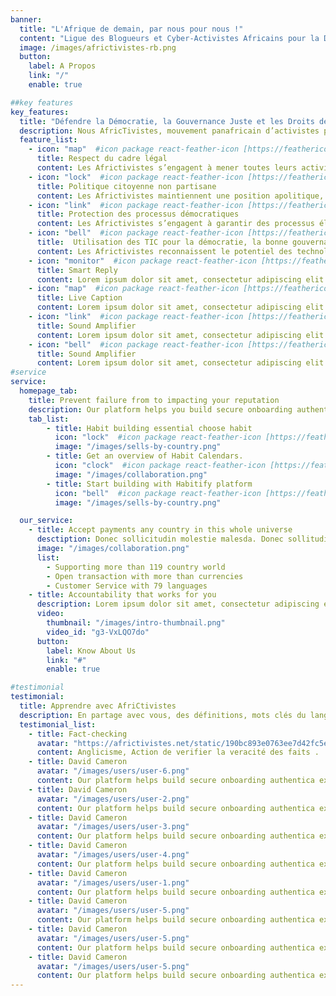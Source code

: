 ```yaml
---
banner:
  title: "L'Afrique de demain, par nous pour nous !"
  content: "Ligue des Blogueurs et Cyber-Activistes Africains pour la Démocratie. #CivicTech #GouvTech #OpenGov #Tech4Change."
  image: /images/africtivistes-rb.png
  button:
    label: A Propos
    link: "/"
    enable: true

##key features
key_features:
  title: "Défendre la Démocratie, la Gouvernance Juste et les Droits de l'Homme à travers les TIC"
  description: Nous AfricTivistes, mouvement panafricain d’activistes pour la démocratie, porte un certain nombre de valeurs qui guident nos actions et notre vision. Elles se concentrent principalement sur le respect de la loi, l’impartialité politique, la protection des processus démocratiques, et l’utilisation des technologies de l’information et de la communication (TIC) pour promouvoir la démocratie, la bonne gouvernance et les droits de l’Homme.
  feature_list:
    - icon: "map"  #icon package react-feather-icon [https://feathericons.com/]
      title: Respect du cadre légal
      content: Les Africtivistes s’engagent à mener toutes leurs activités dans le cadre légal, ce qui signifie qu’ils respectent les lois et les régulations en vigueur dans les pays où ils opèrent.
    - icon: "lock"  #icon package react-feather-icon [https://feathericons.com/]
      title: Politique citoyenne non partisane
      content: Les Africtivistes maintiennent une position apolitique, c’est-à-dire qu’ils ne soutiennent aucun parti politique spécifique et qu’ils agissent dans l’intérêt de tous les citoyens. Leur objectif est d’encourager une participation politique active et informée de tous les citoyens, quelle que soit leur affiliation politique.
    - icon: "link"  #icon package react-feather-icon [https://feathericons.com/]
      title: Protection des processus démocratiques
      content: Les Africtivistes s’engagent à garantir des processus électoraux et démocratiques. Cela comprend le suivi des élections pour garantir leur intégrité, l’éducation civique pour informer les citoyens de leurs droits et responsabilités, et la défense des libertés civiles et politiques fondamentales.
    - icon: "bell"  #icon package react-feather-icon [https://feathericons.com/]
      title:  Utilisation des TIC pour la démocratie, la bonne gouvernance et les droits de l’Homme
      content: Les Africtivistes reconnaissent le potentiel des technologies de l’information et de la communication pour promouvoir la démocratie et la bonne gouvernance. Ils utilisent ces technologies pour informer les citoyens, faciliter leur participation politique, surveiller les actions des gouvernements, et défendre les droits de l’Homme.
    - icon: "monitor"  #icon package react-feather-icon [https://feathericons.com/]
      title: Smart Reply
      content: Lorem ipsum dolor sit amet, consectetur adipiscing elit.
    - icon: "map"  #icon package react-feather-icon [https://feathericons.com/]
      title: Live Caption
      content: Lorem ipsum dolor sit amet, consectetur adipiscing elit.
    - icon: "link"  #icon package react-feather-icon [https://feathericons.com/]
      title: Sound Amplifier
      content: Lorem ipsum dolor sit amet, consectetur adipiscing elit.
    - icon: "bell"  #icon package react-feather-icon [https://feathericons.com/]
      title: Sound Amplifier
      content: Lorem ipsum dolor sit amet, consectetur adipiscing elit.
#service
service:
  homepage_tab:
    title: Prevent failure from to impacting your reputation
    description: Our platform helps you build secure onboarding authentication experiences that retain and engage your users. We build the infrastructure, you can.
    tab_list:
        - title: Habit building essential choose habit
          icon: "lock"  #icon package react-feather-icon [https://feathericons.com/]
          image: "/images/sells-by-country.png"
        - title: Get an overview of Habit Calendars.
          icon: "clock"  #icon package react-feather-icon [https://feathericons.com/]
          image: "/images/collaboration.png"
        - title: Start building with Habitify platform
          icon: "bell"  #icon package react-feather-icon [https://feathericons.com/]
          image: "/images/sells-by-country.png"

  our_service:
    - title: Accept payments any country in this whole universe
      desctiption: Donec sollicitudin molestie malesda. Donec sollitudin molestie malesuada. Mauris pellentesque nec, egestas non nisi. Cras ultricies ligula sed
      image: "/images/collaboration.png"
      list:
        - Supporting more than 119 country world
        - Open transaction with more than currencies
        - Customer Service with 79 languages
    - title: Accountability that works for you
      description: Lorem ipsum dolor sit amet, consectetur adipiscing elit. Morbi egestas Werat viverra id et aliquet. vulputate egestas sollicitudin.
      video:
        thumbnail: "/images/intro-thumbnail.png"
        video_id: "g3-VxLQO7do"
      button:
        label: Know About Us
        link: "#"
        enable: true

#testimonial
testimonial:
  title: Apprendre avec AfriCtivistes
  description: En partage avec vous, des définitions, mots clés du langage web activiste et autres quotes inspirantes. Il sera également question d’approfondir des problématiques spécifiques sur la bonne gouvernance et la transparence, la démocratie et l’Etat de droit, la cyberdémocratie, le E-gouvernance, la cybersécurité…
  testimonial_list:
    - title: Fact-checking
      avatar: "https://africtivistes.net/static/190bc893e0763ee7d42fc5e0e3fd7edb/7784c/IMG_4332.webp"
      content: Anglicisme, Action de verifier la veracité des faits .
    - title: David Cameron
      avatar: "/images/users/user-6.png"
      content: Our platform helps build secure onboarding authentica experiences & engage your users. We build .
    - title: David Cameron
      avatar: "/images/users/user-2.png"
      content: Our platform helps build secure onboarding authentica experiences & engage your users. We build .
    - title: David Cameron
      avatar: "/images/users/user-3.png"
      content: Our platform helps build secure onboarding authentica experiences & engage your users. We build .
    - title: David Cameron
      avatar: "/images/users/user-4.png"
      content: Our platform helps build secure onboarding authentica experiences & engage your users. We build .
    - title: David Cameron
      avatar: "/images/users/user-1.png"
      content: Our platform helps build secure onboarding authentica experiences & engage your users. We build .
    - title: David Cameron
      avatar: "/images/users/user-5.png"
      content: Our platform helps build secure onboarding authentica experiences & engage your users. We build .
    - title: David Cameron
      avatar: "/images/users/user-5.png"
      content: Our platform helps build secure onboarding authentica experiences & engage your users. We build .
    - title: David Cameron
      avatar: "/images/users/user-5.png"
      content: Our platform helps build secure onboarding authentica experiences & engage your users. We build .
---
```

